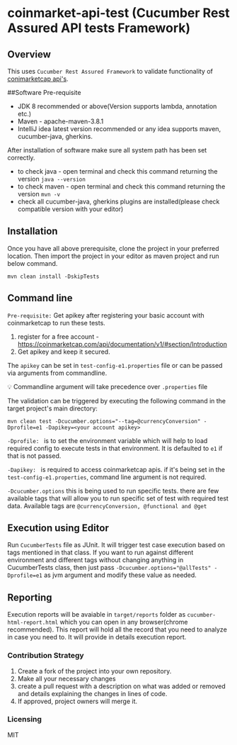 # coinmarket-api-test (Cucumber Rest Assured API tests Framework)

## Overview

This uses `Cucumber Rest Assured Framework` to validate functionality of [conimarketcap api's](https://coinmarketcap.com/api/documentation/v1/#section/Introduction).

##Software Pre-requisite
- JDK 8 recommended or above(Version supports lambda, annotation etc.)
- Maven - apache-maven-3.8.1
- IntelliJ idea latest version recommended or any idea supports maven, cucumber-java, gherkins.

After installation of software make sure all system path has been set correctly.
- to check java  - open terminal and check this command returning the version `java --version`
- to check maven  - open terminal and check this command returning the version `mvn -v`
- check all cucumber-java, gherkins plugins are installed(please check compatible version with your editor)

## Installation
Once you have all above prerequisite, clone the project in your preferred location. Then import the project in your editor as maven project and run below command.

`mvn clean install -DskipTests`

## Command line
`Pre-requisite:` Get apikey after registering your basic account with coinmarketcap to run these tests. 
1. register for a free account - https://coinmarketcap.com/api/documentation/v1/#section/Introduction
2. Get apikey and keep it secured.

The `apikey` can be set in `test-config-e1.properties` file or can be passed via arguments from commandline.

💡 Commandline argument will take precedence over `.properties` file

The validation can be triggered by executing the following command in the target project's main directory:
```
mvn clean test -Dcucumber.options="--tag=@currencyConversion" -Dprofile=e1 -Dapikey=<your account apikey>
```

`-Dprofile: ` is to set the environment variable which will help to load required config to execute tests in that environment. It is defaulted to `e1` if that is not passed.

`-Dapikey: ` is required to access coinmarketcap apis. if it's being set in the `test-config-e1.properties`, command line argument is not required.

`-Dcucumber.options` this is being used to run specific tests. there are few available tags that will allow you to run specific set of test with required test data.
Available tags are ``@currencyConversion, @functional and @get``

## Execution using Editor
Run `CucumberTests` file as JUnit. It will trigger test case execution based on tags mentioned in that class. If you want to run against different environment and different tags without changing anything in CucumberTests class, then just pass `-Dcucumber.options="@allTests" -Dprofile=e1` as jvm argument and modify these value as needed.

## Reporting
Execution reports will be avaiable in `target/reports` folder as `cucumber-html-report.html` which you can open in any browser(chrome recommended).
This report will hold all the record that you need to analyze in case you need to. It will provide in details execution report.

### Contribution Strategy

1. Create a fork of the project into your own repository.
2. Make all your necessary changes
3. create a pull request with a description on what was added or removed and details explaining the changes in lines of code.
4. If approved, project owners will merge it.

### Licensing

MIT


